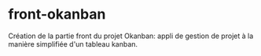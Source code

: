 # front-okanban
Création de la partie front du projet Okanban: appli de gestion de projet à la manière simplifiée d'un tableau kanban.
